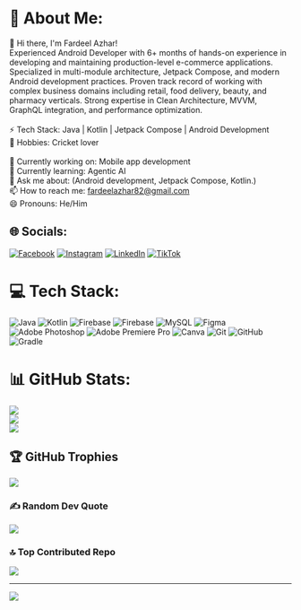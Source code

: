 # 💫 About Me:
👋 Hi there, I'm Fardeel Azhar!<br>Experienced Android Developer with 6+ months of
hands-on experience in developing and maintaining
production-level e-commerce applications. Specialized
in multi-module architecture, Jetpack Compose,
and modern Android development practices. Proven
track record of working with complex business
domains including retail, food delivery, beauty, and
pharmacy verticals. Strong expertise in Clean
Architecture, MVVM, GraphQL integration, and
performance optimization.<br><br>⚡ Tech Stack: Java | Kotlin | Jetpack Compose | Android Development<br>🏏 Hobbies: Cricket lover<br><br>🔭 Currently working on: Mobile app development<br>🌱 Currently learning: Agentic AI <br>💬 Ask me about: (Android development, Jetpack Compose, Kotlin.)<br>📫 How to reach me: fardeelazhar82@gmail.com<br>😄 Pronouns: He/Him


## 🌐 Socials:
[![Facebook](https://img.shields.io/badge/Facebook-%231877F2.svg?logo=Facebook&logoColor=white)](https://facebook.com/fardeelazhar.fardeelazhar ) [![Instagram](https://img.shields.io/badge/Instagram-%23E4405F.svg?logo=Instagram&logoColor=white)](https://instagram.com/fardeelazhar) [![LinkedIn](https://img.shields.io/badge/LinkedIn-%230077B5.svg?logo=linkedin&logoColor=white)](https://linkedin.com/in/fardeel-azhar-540a7033b) [![TikTok](https://img.shields.io/badge/TikTok-%23000000.svg?logo=TikTok&logoColor=white)](https://tiktok.com/@@fardeel_azhar_57) 

# 💻 Tech Stack:
![Java](https://img.shields.io/badge/java-%23ED8B00.svg?style=for-the-badge&logo=openjdk&logoColor=white) ![Kotlin](https://img.shields.io/badge/kotlin-%237F52FF.svg?style=for-the-badge&logo=kotlin&logoColor=white) ![Firebase](https://img.shields.io/badge/firebase-%23039BE5.svg?style=for-the-badge&logo=firebase) ![Firebase](https://img.shields.io/badge/firebase-a08021?style=for-the-badge&logo=firebase&logoColor=ffcd34) ![MySQL](https://img.shields.io/badge/mysql-4479A1.svg?style=for-the-badge&logo=mysql&logoColor=white) ![Figma](https://img.shields.io/badge/figma-%23F24E1E.svg?style=for-the-badge&logo=figma&logoColor=white) ![Adobe Photoshop](https://img.shields.io/badge/adobe%20photoshop-%2331A8FF.svg?style=for-the-badge&logo=adobe%20photoshop&logoColor=white) ![Adobe Premiere Pro](https://img.shields.io/badge/Adobe%20Premiere%20Pro-9999FF.svg?style=for-the-badge&logo=Adobe%20Premiere%20Pro&logoColor=white) ![Canva](https://img.shields.io/badge/Canva-%2300C4CC.svg?style=for-the-badge&logo=Canva&logoColor=white) ![Git](https://img.shields.io/badge/git-%23F05033.svg?style=for-the-badge&logo=git&logoColor=white) ![GitHub](https://img.shields.io/badge/github-%23121011.svg?style=for-the-badge&logo=github&logoColor=white) ![Gradle](https://img.shields.io/badge/Gradle-02303A.svg?style=for-the-badge&logo=Gradle&logoColor=white)
# 📊 GitHub Stats:
![](https://github-readme-stats.vercel.app/api?username=ChFardeelAzhar&theme=dark&hide_border=false&include_all_commits=false&count_private=false)<br/>
![](https://github-readme-streak-stats.herokuapp.com/?user=ChFardeelAzhar&theme=dark&hide_border=false)<br/>
![](https://github-readme-stats.vercel.app/api/top-langs/?username=ChFardeelAzhar&theme=dark&hide_border=false&include_all_commits=false&count_private=false&layout=compact)

## 🏆 GitHub Trophies
![](https://github-profile-trophy.vercel.app/?username=ChFardeelAzhar&theme=radical&no-frame=false&no-bg=true&margin-w=4)

### ✍️ Random Dev Quote
![](https://quotes-github-readme.vercel.app/api?type=horizontal&theme=radical)

### 🔝 Top Contributed Repo
![](https://github-contributor-stats.vercel.app/api?username=ChFardeelAzhar&limit=5&theme=dark&combine_all_yearly_contributions=true)

---
[![](https://visitcount.itsvg.in/api?id=ChFardeelAzhar&icon=0&color=0)](https://visitcount.itsvg.in)

<!-- Proudly created with GPRM ( https://gprm.itsvg.in ) -->
